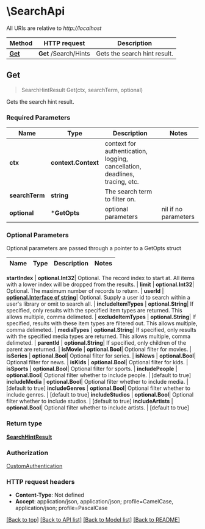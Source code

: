 # \SearchApi

All URIs are relative to *http://localhost*

Method | HTTP request | Description
------------- | ------------- | -------------
[**Get**](SearchApi.md#Get) | **Get** /Search/Hints | Gets the search hint result.



## Get

> SearchHintResult Get(ctx, searchTerm, optional)

Gets the search hint result.

### Required Parameters


Name | Type | Description  | Notes
------------- | ------------- | ------------- | -------------
**ctx** | **context.Context** | context for authentication, logging, cancellation, deadlines, tracing, etc.
**searchTerm** | **string**| The search term to filter on. | 
 **optional** | ***GetOpts** | optional parameters | nil if no parameters

### Optional Parameters

Optional parameters are passed through a pointer to a GetOpts struct


Name | Type | Description  | Notes
------------- | ------------- | ------------- | -------------

 **startIndex** | **optional.Int32**| Optional. The record index to start at. All items with a lower index will be dropped from the results. | 
 **limit** | **optional.Int32**| Optional. The maximum number of records to return. | 
 **userId** | [**optional.Interface of string**](.md)| Optional. Supply a user id to search within a user&#39;s library or omit to search all. | 
 **includeItemTypes** | **optional.String**| If specified, only results with the specified item types are returned. This allows multiple, comma delimeted. | 
 **excludeItemTypes** | **optional.String**| If specified, results with these item types are filtered out. This allows multiple, comma delimeted. | 
 **mediaTypes** | **optional.String**| If specified, only results with the specified media types are returned. This allows multiple, comma delimeted. | 
 **parentId** | **optional.String**| If specified, only children of the parent are returned. | 
 **isMovie** | **optional.Bool**| Optional filter for movies. | 
 **isSeries** | **optional.Bool**| Optional filter for series. | 
 **isNews** | **optional.Bool**| Optional filter for news. | 
 **isKids** | **optional.Bool**| Optional filter for kids. | 
 **isSports** | **optional.Bool**| Optional filter for sports. | 
 **includePeople** | **optional.Bool**| Optional filter whether to include people. | [default to true]
 **includeMedia** | **optional.Bool**| Optional filter whether to include media. | [default to true]
 **includeGenres** | **optional.Bool**| Optional filter whether to include genres. | [default to true]
 **includeStudios** | **optional.Bool**| Optional filter whether to include studios. | [default to true]
 **includeArtists** | **optional.Bool**| Optional filter whether to include artists. | [default to true]

### Return type

[**SearchHintResult**](SearchHintResult.md)

### Authorization

[CustomAuthentication](../README.md#CustomAuthentication)

### HTTP request headers

- **Content-Type**: Not defined
- **Accept**: application/json, application/json; profile=CamelCase, application/json; profile=PascalCase

[[Back to top]](#) [[Back to API list]](../README.md#documentation-for-api-endpoints)
[[Back to Model list]](../README.md#documentation-for-models)
[[Back to README]](../README.md)

